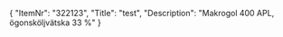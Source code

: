 {
  "ItemNr": "322123",
  "Title": "test",
  "Description": "Makrogol 400 APL, ögonsköljvätska 33 %"
}